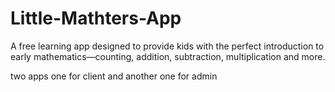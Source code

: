 # Little-Mathters-App
A free learning app designed to provide kids with the perfect introduction to early mathematics—counting, addition, subtraction, multiplication and more.

two apps one for client and another one for admin
